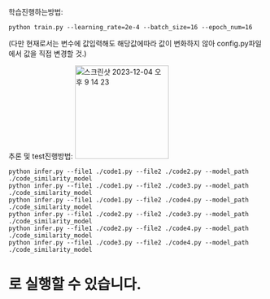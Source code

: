 학습진행하는방법:
    
    python train.py --learning_rate=2e-4 --batch_size=16 --epoch_num=16
    

(다만 현재로서는 변수에 값입력해도 해당값에따라 값이 변화하지 않아 config.py파일에서 값을 직접 변경할 것.)


추론 및 test진행방법:
<img width="184" alt="스크린샷 2023-12-04 오후 9 14 23" src="https://github.com/V2LLAIN/AISW/assets/104286511/7b346c53-9975-4c04-9708-869fcb711a3e">
    
    
    
    
    python infer.py --file1 ./code1.py --file2 ./code2.py --model_path ./code_similarity_model
    python infer.py --file1 ./code1.py --file2 ./code3.py --model_path ./code_similarity_model
    python infer.py --file1 ./code1.py --file2 ./code4.py --model_path ./code_similarity_model
    python infer.py --file1 ./code2.py --file2 ./code3.py --model_path ./code_similarity_model
    python infer.py --file1 ./code2.py --file2 ./code4.py --model_path ./code_similarity_model
    python infer.py --file1 ./code3.py --file2 ./code4.py --model_path ./code_similarity_model
   
#  로 실행할 수 있습니다.
